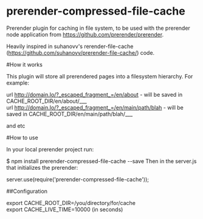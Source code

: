 prerender-compressed-file-cache
====================
Prerender plugin for caching in file system, to be used with the prerender node application from https://github.com/prerender/prerender.

Heavily inspired in suhanovv's rerender-file-cache (https://github.com/suhanovv/prerender-file-cache/) code.


#How it works

This plugin will store all prerendered pages into a filesystem hierarchy.
For example: 

url http://domain.lo/?_escaped_fragment_=/en/about - will be saved in CACHE_ROOT_DIR/en/about/___  
url http://domain.lo/?_escaped_fragment_=/en/main/path/blah - will be saved in CACHE_ROOT_DIR/en/main/path/blah/___

and etc

#How to use

In your local prerender project run:

$ npm install prerender-compressed-file-cache --save
Then in the server.js that initializes the prerender:

server.use(require('prerender-compressed-file-cache'));

##Configuration

export CACHE_ROOT_DIR=/you/directory/for/cache  
export CACHE_LIVE_TIME=10000 (in seconds)

